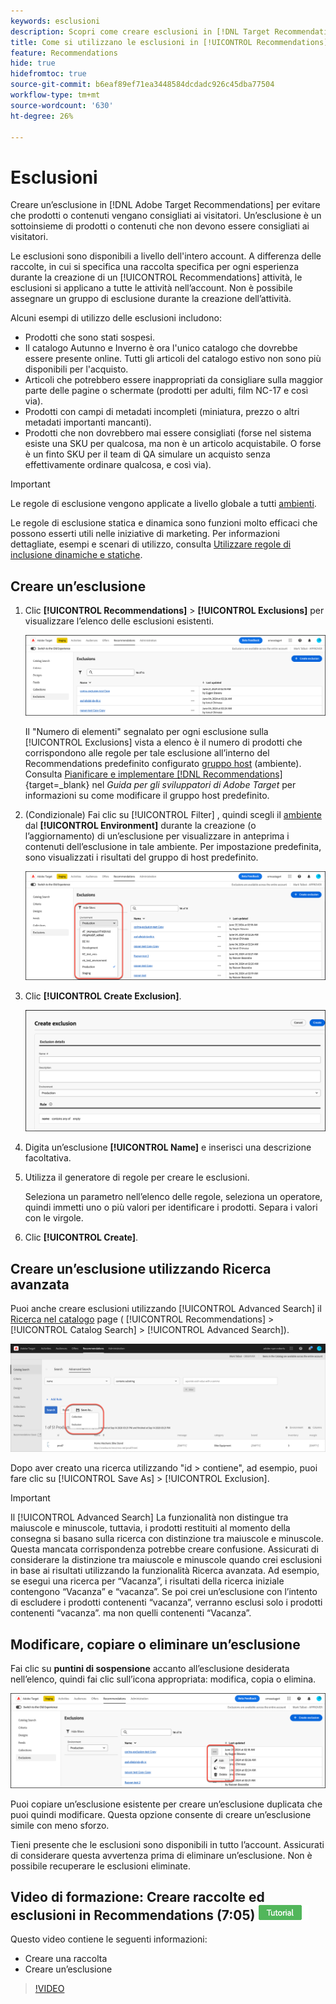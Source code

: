 ```yaml
---
keywords: esclusioni
description: Scopri come creare esclusioni in [!DNL Target Recommendations] per evitare che prodotti o contenuti vengano consigliati ai visitatori.
title: Come si utilizzano le esclusioni in [!UICONTROL Recommendations] Attività?
feature: Recommendations
hide: true
hidefromtoc: true
source-git-commit: b6eaf89ef71ea3448584dcdadc926c45dba77504
workflow-type: tm+mt
source-wordcount: '630'
ht-degree: 26%

---
```


# Esclusioni

Creare un’esclusione in [!DNL Adobe Target Recommendations] per evitare che prodotti o contenuti vengano consigliati ai visitatori. Un’esclusione è un sottoinsieme di prodotti o contenuti che non devono essere consigliati ai visitatori.

Le esclusioni sono disponibili a livello dell&#39;intero account. A differenza delle raccolte, in cui si specifica una raccolta specifica per ogni esperienza durante la creazione di un [!UICONTROL Recommendations] attività, le esclusioni si applicano a tutte le attività nell’account. Non è possibile assegnare un gruppo di esclusione durante la creazione dell’attività.

Alcuni esempi di utilizzo delle esclusioni includono:

* Prodotti che sono stati sospesi.
* Il catalogo Autunno e Inverno è ora l&#39;unico catalogo che dovrebbe essere presente online. Tutti gli articoli del catalogo estivo non sono più disponibili per l&#39;acquisto.
* Articoli che potrebbero essere inappropriati da consigliare sulla maggior parte delle pagine o schermate (prodotti per adulti, film NC-17 e così via).
* Prodotti con campi di metadati incompleti (miniatura, prezzo o altri metadati importanti mancanti).
* Prodotti che non dovrebbero mai essere consigliati (forse nel sistema esiste una SKU per qualcosa, ma non è un articolo acquistabile. O forse è un finto SKU per il team di QA simulare un acquisto senza effettivamente ordinare qualcosa, e così via).

>[!IMPORTANT]
>
>Le regole di esclusione vengono applicate a livello globale a tutti [ambienti](/help/main/administrating-target/environments.md).
>
>Le regole di esclusione statica e dinamica sono funzioni molto efficaci che possono esserti utili nelle iniziative di marketing. Per informazioni dettagliate, esempi e scenari di utilizzo, consulta [Utilizzare regole di inclusione dinamiche e statiche](/help/main/c-recommendations/c-algorithms/use-dynamic-and-static-inclusion-rules.md#concept_4CB5C0FA705D4E449BD0B37B3D987F9F).

## Creare un’esclusione

1. Clic **[!UICONTROL Recommendations]** > **[!UICONTROL Exclusions]** per visualizzare l’elenco delle esclusioni esistenti.

   ![immagine elenco_esclusioni](assets/exclusions-list.png)

   Il &quot;Numero di elementi&quot; segnalato per ogni esclusione sulla [!UICONTROL Exclusions] vista a elenco è il numero di prodotti che corrispondono alle regole per tale esclusione all’interno del Recommendations predefinito configurato [gruppo host](/help/main/administrating-target/hosts.md) (ambiente). Consulta [Pianificare e implementare [!DNL Recommendations]](https://experienceleague.adobe.com/en/docs/target-dev/developer/recommendations){target=_blank} nel *Guida per gli sviluppatori di Adobe Target* per informazioni su come modificare il gruppo host predefinito.

1. (Condizionale) Fai clic su [!UICONTROL Filter] , quindi scegli il [ambiente](/help/main/administrating-target/environments.md) dal **[!UICONTROL Environment]** durante la creazione (o l’aggiornamento) di un’esclusione per visualizzare in anteprima i contenuti dell’esclusione in tale ambiente. Per impostazione predefinita, sono visualizzati i risultati del gruppo di host predefinito.

   ![Creare un’esclusione](/help/main/c-recommendations/c-products/assets/choose-environment.png)

1. Clic **[!UICONTROL Create Exclusion]**.

   ![Finestra di dialogo Crea esclusione](/help/main/c-recommendations/c-products/assets/create-exclusion.png)

1. Digita un’esclusione **[!UICONTROL Name]** e inserisci una descrizione facoltativa.

1. Utilizza il generatore di regole per creare le esclusioni.

   Seleziona un parametro nell’elenco delle regole, seleziona un operatore, quindi immetti uno o più valori per identificare i prodotti. Separa i valori con le virgole.

1. Clic **[!UICONTROL Create]**.

## Creare un’esclusione utilizzando Ricerca avanzata

Puoi anche creare esclusioni utilizzando [!UICONTROL Advanced Search] il [Ricerca nel catalogo](/help/main/c-recommendations/c-products/catalog-search.md#save-as) page ( [!UICONTROL Recommendations] > [!UICONTROL Catalog Search] > [!UICONTROL Advanced Search]).

![Finestra di dialogo Salva con nome](/help/main/c-recommendations/c-products/assets/save-as.png)

Dopo aver creato una ricerca utilizzando &quot;id > contiene&quot;, ad esempio, puoi fare clic su [!UICONTROL Save As] > [!UICONTROL Exclusion].

>[!IMPORTANT]
>
>Il [!UICONTROL Advanced Search] La funzionalità non distingue tra maiuscole e minuscole, tuttavia, i prodotti restituiti al momento della consegna si basano sulla ricerca con distinzione tra maiuscole e minuscole. Questa mancata corrispondenza potrebbe creare confusione. Assicurati di considerare la distinzione tra maiuscole e minuscole quando crei esclusioni in base ai risultati utilizzando la funzionalità Ricerca avanzata. Ad esempio, se esegui una ricerca per “Vacanza”, i risultati della ricerca iniziale contengono “Vacanza” e “vacanza”. Se poi crei un’esclusione con l’intento di escludere i prodotti contenenti “vacanza”, verranno esclusi solo i prodotti contenenti “vacanza”. ma non quelli contenenti “Vacanza”.

## Modificare, copiare o eliminare un’esclusione

Fai clic su **puntini di sospensione** accanto all’esclusione desiderata nell’elenco, quindi fai clic sull’icona appropriata: modifica, copia o elimina.

![Opzioni: modifica, copia ed elimina](/help/main/c-recommendations/c-products/assets/edit-copy-delete.png)

Puoi copiare un’esclusione esistente per creare un’esclusione duplicata che puoi quindi modificare. Questa opzione consente di creare un’esclusione simile con meno sforzo.

Tieni presente che le esclusioni sono disponibili in tutto l’account. Assicurati di considerare questa avvertenza prima di eliminare un’esclusione. Non è possibile recuperare le esclusioni eliminate.

## Video di formazione: Creare raccolte ed esclusioni in Recommendations (7:05) ![Icona esercitazione](/help/main/assets/tutorial.png)

Questo video contiene le seguenti informazioni:

* Creare una raccolta
* Creare un’esclusione

>[!VIDEO](https://video.tv.adobe.com/v/27689)